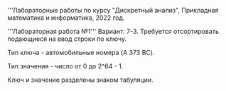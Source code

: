 '''Лабораторные работы по курсу "Дискретный анализ", Прикладная математика и информатика, 2022 год.

'''Лабораторная работа №1'''
Вариант: 7-3.
Требуется отсортировать подающиеся на ввод строки по ключу.

Тип ключа - автомобильные номера (A 373 BC).

Тип значения - число от 0 до 2^64 - 1.

Ключ и значение разделены знаком табуляции.
